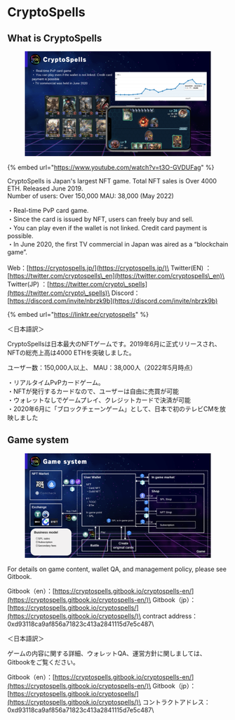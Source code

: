 # CryptoSpells

## What is CryptoSpells

<figure><img src=".gitbook/assets/スクリーンショット 2023-01-25 午後10.25.37.png" alt=""><figcaption></figcaption></figure>

{% embed url="https://www.youtube.com/watch?v=t3O-GVDUFag" %}

CryptoSpells is Japan's largest NFT game. Total NFT sales is Over 4000 ETH. Released June 2019.\
Number of users: Over 150,000 MAU: 38,000 (May 2022)

・Real-time PvP card game. \
・Since the card is issued by NFT, users can freely buy and sell. \
・You can play even if the wallet is not linked. Credit card payment is possible. \
・In June 2020, the first TV commercial in Japan was aired as a “blockchain game”.\
\
Web：[https://cryptospells.jp/](https://cryptospells.jp/)\
Twitter(EN) ：[https://twitter.com/cryptospells\_en](https://twitter.com/cryptospells\_en)\
Twitter(JP) ：[https://twitter.com/crypto\_spells](https://twitter.com/crypto\_spells)\
Discord：[https://discord.com/invite/nbrzk9b](https://discord.com/invite/nbrzk9b)



{% embed url="https://linktr.ee/cryptospells" %}

＜日本語訳＞

CryptoSpellsは日本最大のNFTゲームです。2019年6月に正式リリースされ、 NFTの総売上高は4000 ETHを突破しました。 &#x20;

ユーザー数：150,000人以上、 MAU：38,000人（2022年5月時点）

・リアルタイムPvPカードゲーム。\
・NFTが発行するカードなので、ユーザーは自由に売買が可能\
・ウォレットなしでゲームプレイ、クレジットカードで決済が可能\
&#x20;・2020年6月に「ブロックチェーンゲーム」として、日本で初のテレビCMを放映しました



## Game system

<figure><img src=".gitbook/assets/スクリーンショット 2023-03-23 午後7.49.24.png" alt=""><figcaption></figcaption></figure>

For details on game content, wallet QA, and management policy, please see Gitbook.

Gitbook（en）：[https://cryptospells.gitbook.io/cryptospells-en/](https://cryptospells.gitbook.io/cryptospells-en/)\
Gitbook（jp）：[https://cryptospells.gitbook.io/cryptospells/](https://cryptospells.gitbook.io/cryptospells/)\
contract address：0xd93118ca9af856a71823c413a2841115d7e5c487\


＜日本語訳＞

ゲームの内容に関する詳細、ウォレットQA、運営方針に関しましては、Gitbookをご覧ください。

Gitbook（en）：[https://cryptospells.gitbook.io/cryptospells-en/](https://cryptospells.gitbook.io/cryptospells-en/)\
Gitbook（jp）：[https://cryptospells.gitbook.io/cryptospells/](https://cryptospells.gitbook.io/cryptospells/)\
コントラクトアドレス：0xd93118ca9af856a71823c413a2841115d7e5c487\


